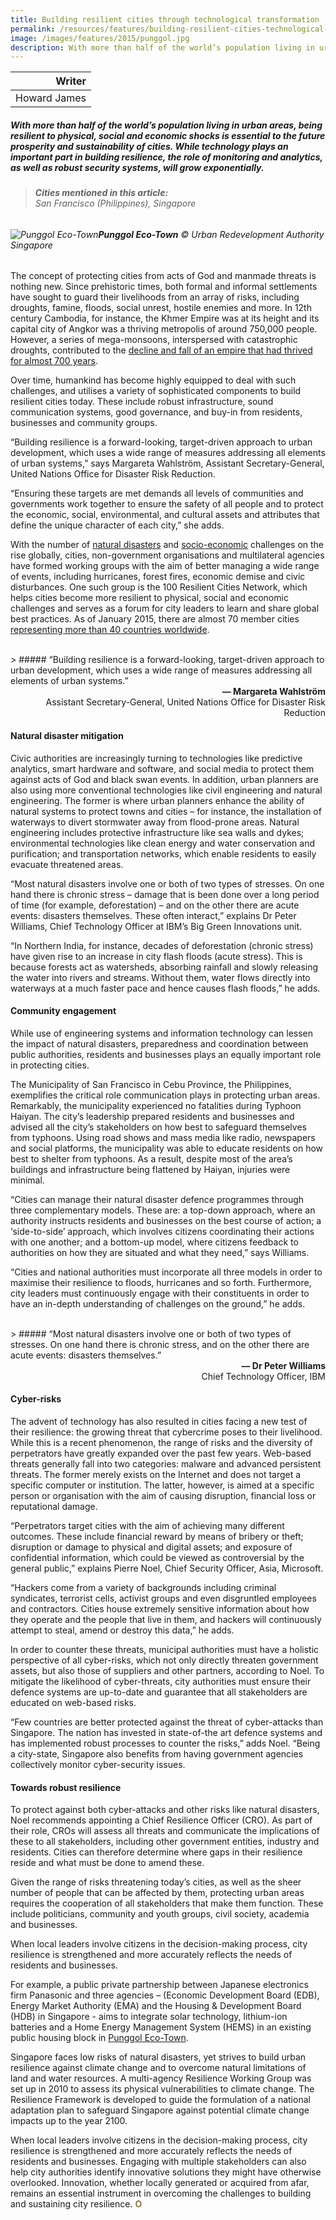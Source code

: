 ```yaml
---
title: Building resilient cities through technological transformation
permalink: /resources/features/building-resilient-cities-technological-transformation/
image: /images/features/2015/punggol.jpg
description: With more than half of the world’s population living in urban areas, being resilient to physical, social and economic shocks is essential to the future prosperity and sustainability of cities. While technology plays an important part in building resilience, the role of monitoring and analytics, as well as robust security systems, will grow exponentially.  
---
```


| Writer |
|---:|
| Howard James |

##### With more than half of the world’s population living in urban areas, being resilient to physical, social and economic shocks is essential to the future prosperity and sustainability of cities. While technology plays an important part in building resilience, the role of monitoring and analytics, as well as robust security systems, will grow exponentially.

> ###### **Cities mentioned in this article:** <br> San Francisco (Philippines), Singapore

###### ![Punggol Eco-Town](/images/features/2015/punggol.jpg/)**Punggol Eco-Town** © Urban Redevelopment Authority Singapore

The concept of protecting cities from acts of God and manmade threats is nothing new. Since prehistoric times, both formal and informal settlements have sought to guard their livelihoods from an array of risks, including droughts, famine, floods, social unrest, hostile enemies and more. In 12th century Cambodia, for instance, the Khmer Empire was at its height and its capital city of Angkor was a thriving metropolis of around 750,000 people. However, a series of mega-monsoons, interspersed with catastrophic droughts, contributed to the [decline and fall of an empire that had thrived for almost 700 years](http://archaeology.about.com/od/medieval/qt/Collapse-Of-Angkor.htm).

Over time, humankind has become highly equipped to deal with such challenges, and utilises a variety of sophisticated components to build resilient cities today. These include robust infrastructure, sound communication systems, good governance, and buy-in from residents, businesses and community groups.

“Building resilience is a forward-looking, target-driven approach to urban development, which uses a wide range of measures addressing all elements of urban systems,” says Margareta Wahlström, Assistant Secretary-General, United Nations Office for Disaster Risk Reduction.

“Ensuring these targets are met demands all levels of communities and governments work together to ensure the safety of all people and to protect the economic, social, environmental, and cultural assets and attributes that define the unique character of each city,” she adds.

With the number of [natural disasters](http://www.livescience.com/414-scientists-natural-disasters-common.html) and [socio-economic](http://www.ilo.org/global/research/global-reports/weso/2015/WCMS_337069/lang--en/index.htm) challenges on the rise globally, cities, non-government organisations and multilateral agencies have formed working groups with the aim of better managing a wide range of events, including hurricanes, forest fires, economic demise and civic disturbances. One such group is the 100 Resilient Cities Network, which helps cities become more resilient to physical, social and economic challenges and serves as a forum for city leaders to learn and share global best practices. As of January 2015, there are almost 70 member cities [representing more than 40 countries worldwide](http://www.100resilientcities.org/cities#/-_/).

<br>
> ##### “Building resilience is a forward-looking, target-driven approach to urban development, which uses a wide range of measures addressing all elements of urban systems.”

<div align="right"><b>— Margareta Wahlström</b><br> Assistant Secretary-General, United Nations Office for Disaster Risk Reduction</div>

#### **Natural disaster mitigation**

Civic authorities are increasingly turning to technologies like predictive analytics, smart hardware and software, and social media to protect them against acts of God and black swan events. In addition, urban planners are also using more conventional technologies like civil engineering and natural engineering. The former is where urban planners enhance the ability of natural systems to protect towns and cities – for instance, the installation of waterways to divert stormwater away from flood-prone areas. Natural engineering includes protective infrastructure like sea walls and dykes; environmental technologies like clean energy and water conservation and purification; and transportation networks, which enable residents to easily evacuate threatened areas.

“Most natural disasters involve one or both of two types of stresses. On one hand there is chronic stress – damage that is been done over a long period of time (for example, deforestation) – and on the other there are acute events: disasters themselves. These often interact,” explains Dr Peter Williams, Chief Technology Officer at IBM’s Big Green Innovations unit.

“In Northern India, for instance, decades of deforestation (chronic stress) have given rise to an increase in city flash floods (acute stress). This is because forests act as watersheds, absorbing rainfall and slowly releasing the water into rivers and streams. Without them, water flows directly into waterways at a much faster pace and hence causes flash floods,” he adds.

#### **Community engagement**

While use of engineering systems and information technology can lessen the impact of natural disasters, preparedness and coordination between public authorities, residents and businesses plays an equally important role in protecting cities.

The Municipality of San Francisco in Cebu Province, the Philippines, exemplifies the critical role communication plays in protecting urban areas. Remarkably, the municipality experienced no fatalities during Typhoon Haiyan. The city’s leadership prepared residents and businesses and advised all the city’s stakeholders on how best to safeguard themselves from typhoons. Using road shows and mass media like radio, newspapers and social platforms, the municipality was able to educate residents on how best to shelter from typhoons. As a result, despite most of the area’s buildings and infrastructure being flattened by Haiyan, injuries were minimal.

“Cities can manage their natural disaster defence programmes through three complementary models. These are: a top-down approach, where an authority instructs residents and businesses on the best course of action; a ‘side-to-side’ approach, which involves citizens coordinating their actions with one another; and a bottom-up model, where citizens feedback to authorities on how they are situated and what they need,” says Williams.

“Cities and national authorities must incorporate all three models in order to maximise their resilience to floods, hurricanes and so forth. Furthermore, city leaders must continuously engage with their constituents in order to have an in-depth understanding of challenges on the ground,” he adds.

<br>
> ##### “Most natural disasters involve one or both of two types of stresses. On one hand there is chronic stress, and on the other there are acute events: disasters themselves.”

<div align="right"><b>— Dr Peter Williams</b><br> Chief Technology Officer, IBM</div>

#### **Cyber-risks**

The advent of technology has also resulted in cities facing a new test of their resilience: the growing threat that cybercrime poses to their livelihood. While this is a recent phenomenon, the range of risks and the diversity of perpetrators have greatly expanded over the past few years. Web-based threats generally fall into two categories: malware and advanced persistent threats. The former merely exists on the Internet and does not target a specific computer or institution. The latter, however, is aimed at a specific person or organisation with the aim of causing disruption, financial loss or reputational damage.

“Perpetrators target cities with the aim of achieving many different outcomes. These include financial reward by means of bribery or theft; disruption or damage to physical and digital assets; and exposure of confidential information, which could be viewed as controversial by the general public,” explains Pierre Noel, Chief Security Officer, Asia, Microsoft.

“Hackers come from a variety of backgrounds including criminal syndicates, terrorist cells, activist groups and even disgruntled employees and contractors. Cities house extremely sensitive information about how they operate and the people that live in them, and hackers will continuously attempt to steal, amend or destroy this data,” he adds.

In order to counter these threats, municipal authorities must have a holistic perspective of all cyber-risks, which not only directly threaten government assets, but also those of suppliers and other partners, according to Noel. To mitigate the likelihood of cyber-threats, city authorities must ensure their defence systems are up-to-date and guarantee that all stakeholders are educated on web-based risks.

“Few countries are better protected against the threat of cyber-attacks than Singapore. The nation has invested in state-of-the art defence systems and has implemented robust processes to counter the risks,” adds Noel. “Being a city-state, Singapore also benefits from having government agencies collectively monitor cyber-security issues.

#### **Towards robust resilience**

To protect against both cyber-attacks and other risks like natural disasters, Noel recommends appointing a Chief Resilience Officer (CRO). As part of their role, CROs will assess all threats and communicate the implications of these to all stakeholders, including other government entities, industry and residents. Cities can therefore determine where gaps in their resilience reside and what must be done to amend these.

Given the range of risks threatening today’s cities, as well as the sheer number of people that can be affected by them, protecting urban areas requires the cooperation of all stakeholders that make them function. These include politicians, community and youth groups, civil society, academia and businesses.

When local leaders involve citizens in the decision-making process, city resilience is strengthened and more accurately reflects the needs of residents and businesses.

For example, a public private partnership between Japanese electronics firm Panasonic and three agencies – (Economic Development Board (EDB), Energy Market Authority (EMA) and the Housing & Development Board (HDB) in Singapore - aims to integrate solar technology, lithium-ion batteries and a Home Energy Management System (HEMS) in an existing public housing block in [Punggol Eco-Town](https://www.nccs.gov.sg/nccs-2012/docs/NCCS-2012-Publication.pdf).

Singapore faces low risks of natural disasters, yet strives to build urban resilience against climate change and to overcome natural limitations of land and water resources. A multi-agency Resilience Working Group was set up in 2010 to assess its physical vulnerabilities to climate change. The Resilience Framework is developed to guide the formulation of a national adaptation plan to safeguard Singapore against potential climate change impacts up to the year 2100.

When local leaders involve citizens in the decision-making process, city resilience is strengthened and more accurately reflects the needs of residents and businesses. Engaging with multiple stakeholders can also help city authorities identify innovative solutions they might have otherwise overlooked. Innovation, whether locally generated or acquired from afar, remains an essential instrument in overcoming the challenges to building and sustaining city resilience. **<font color="#967942">O</font>**
